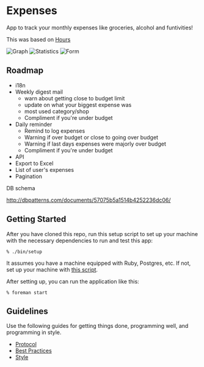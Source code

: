 # Expenses

App to track your monthly expenses like groceries, alcohol and funtivities!

This was based on [Hours](https://github.com/defactosoftware/hours)

![Graph](http://i.imgur.com/bbKBMsz.png)
![Statistics](http://i.imgur.com/KODlKXF.png)
![Form](http://i.imgur.com/XDJQuc8.png)

## Roadmap

- i18n
- Weekly digest mail
  - warn about getting close to budget limit
  - update on what your biggest expense was
  - most used category/shop
  - Compliment if you're under budget
- Daily reminder
  - Remind to log expenses
  - Warning if over budget or close to going over budget
  - Warning if last days expenses were majorly over budget
  - Compliment if you're under budget
- API
- Export to Excel
- List of user's expenses
- Pagination

DB schema

http://dbpatterns.com/documents/57075b5a1514b4252236dc06/

## Getting Started

After you have cloned this repo, run this setup script to set up your machine
with the necessary dependencies to run and test this app:

    % ./bin/setup

It assumes you have a machine equipped with Ruby, Postgres, etc. If not, set up
your machine with [this script].

[this script]: https://github.com/thoughtbot/laptop

After setting up, you can run the application like this:

    % foreman start

## Guidelines

Use the following guides for getting things done, programming well, and
programming in style.

* [Protocol](http://github.com/thoughtbot/guides/blob/master/protocol)
* [Best Practices](http://github.com/thoughtbot/guides/blob/master/best-practices)
* [Style](http://github.com/thoughtbot/guides/blob/master/style)

